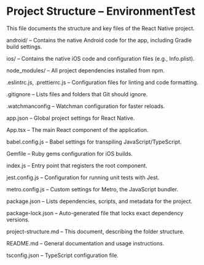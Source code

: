 # Project Structure – EnvironmentTest

This file documents the structure and key files of the React Native project.

android/ – Contains the native Android code for the app, including Gradle build settings.

ios/ – Contains the native iOS code and configuration files (e.g., Info.plist).

node_modules/ – All project dependencies installed from npm.

.eslintrc.js, .prettierrc.js – Configuration files for linting and code formatting.

.gitignore – Lists files and folders that Git should ignore.

.watchmanconfig – Watchman configuration for faster reloads.

app.json – Global project settings for React Native.

App.tsx – The main React component of the application.

babel.config.js – Babel settings for transpiling JavaScript/TypeScript.

Gemfile – Ruby gems configuration for iOS builds.

index.js – Entry point that registers the root component.

jest.config.js – Configuration for running unit tests with Jest.

metro.config.js – Custom settings for Metro, the JavaScript bundler.

package.json – Lists dependencies, scripts, and metadata for the project.

package-lock.json – Auto-generated file that locks exact dependency versions.

project-structure.md – This document, describing the folder structure.

README.md – General documentation and usage instructions.

tsconfig.json – TypeScript configuration file.